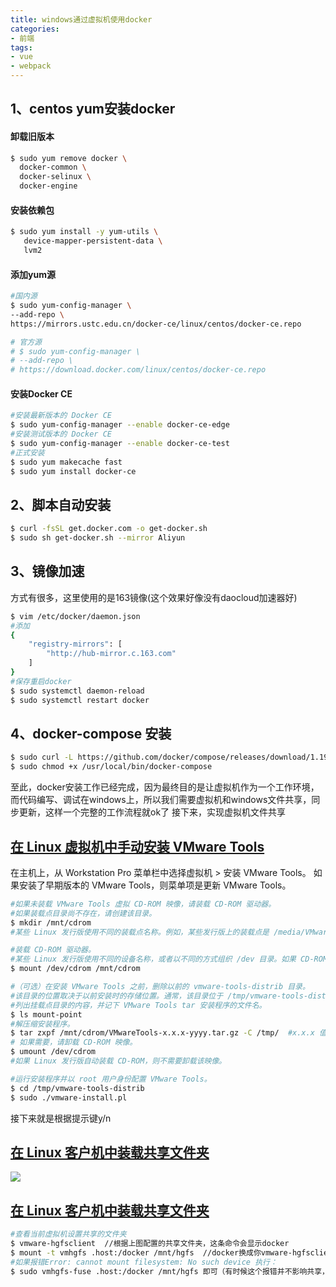 ```yaml
---
title: windows通过虚拟机使用docker
categories:
- 前端
tags:
- vue
- webpack
---
```


## 1、centos yum安装docker
#### 卸载旧版本
```bash
$ sudo yum remove docker \
  docker-common \
  docker-selinux \
  docker-engine
```
#### 安装依赖包
```bash
$ sudo yum install -y yum-utils \
   device-mapper-persistent-data \
   lvm2
```
#### 添加yum源
```bash
#国内源
$ sudo yum-config-manager \
--add-repo \
https://mirrors.ustc.edu.cn/docker-ce/linux/centos/docker-ce.repo

# 官方源
# $ sudo yum-config-manager \
# --add-repo \
# https://download.docker.com/linux/centos/docker-ce.repo
```
#### 安装Docker CE
```bash
#安装最新版本的 Docker CE
$ sudo yum-config-manager --enable docker-ce-edge
#安装测试版本的 Docker CE
$ sudo yum-config-manager --enable docker-ce-test
#正式安装
$ sudo yum makecache fast
$ sudo yum install docker-ce
```
## 2、脚本自动安装
```bash
$ curl -fsSL get.docker.com -o get-docker.sh
$ sudo sh get-docker.sh --mirror Aliyun
```
## 3、镜像加速
方式有很多，这里使用的是163镜像(这个效果好像没有daocloud加速器好)
```bash
$ vim /etc/docker/daemon.json
#添加
{
    "registry-mirrors": [
        "http://hub-mirror.c.163.com"
    ]
}
#保存重启docker
$ sudo systemctl daemon-reload
$ sudo systemctl restart docker
```
## 4、docker-compose 安装
```bash
$ sudo curl -L https://github.com/docker/compose/releases/download/1.19.0/docker-compose-`uname -s`-`uname -m` > /usr/local/bin/docker-compose
$ sudo chmod +x /usr/local/bin/docker-compose
```
至此，docker安装工作已经完成，因为最终目的是让虚拟机作为一个工作环境，而代码编写、调试在windows上，所以我们需要虚拟机和windows文件共享，同步更新，这样一个完整的工作流程就ok了
接下来，实现虚拟机文件共享
## [在 Linux 虚拟机中手动安装 VMware Tools](https://docs.vmware.com/cn/VMware-Workstation-Pro/14.0/com.vmware.ws.using.doc/GUID-08BB9465-D40A-4E16-9E15-8C016CC8166F.html)
在主机上，从 Workstation Pro 菜单栏中选择虚拟机 > 安装 VMware Tools。
如果安装了早期版本的 VMware Tools，则菜单项是更新 VMware Tools。
```bash
#如果未装载 VMware Tools 虚拟 CD-ROM 映像，请装载 CD-ROM 驱动器。
#如果装载点目录尚不存在，请创建该目录。
$ mkdir /mnt/cdrom
#某些 Linux 发行版使用不同的装载点名称。例如，某些发行版上的装载点是 /media/VMware Tools 而不是 #/mnt/cdrom。请修改该命令以反映您的发行版使用的约定。

#装载 CD-ROM 驱动器。
#某些 Linux 发行版使用不同的设备名称，或者以不同的方式组织 /dev 目录。如果 CD-ROM 驱动器不是 #/dev/cdrom 或 CD-ROM 装载点不是 /mnt/cdrom，则必须修改该命令以反映您的发行版使用的约定。
$ mount /dev/cdrom /mnt/cdrom

#（可选）在安装 VMware Tools 之前，删除以前的 vmware-tools-distrib 目录。
#该目录的位置取决于以前安装时的存储位置。通常，该目录位于 /tmp/vmware-tools-distrib。
#列出挂载点目录的内容，并记下 VMware Tools tar 安装程序的文件名。
$ ls mount-point
#解压缩安装程序。
$ tar zxpf /mnt/cdrom/VMwareTools-x.x.x-yyyy.tar.gz -C /tmp/  #x.x.x 值是产品版本号，yyyy 是产品版本的内部版本号。
# 如果需要，请卸载 CD-ROM 映像。
$ umount /dev/cdrom 
#如果 Linux 发行版自动装载 CD-ROM，则不需要卸载该映像。

#运行安装程序并以 root 用户身份配置 VMware Tools。
$ cd /tmp/vmware-tools-distrib
$ sudo ./vmware-install.pl
```
接下来就是根据提示键y/n

## [在 Linux 客户机中装载共享文件夹](https://docs.vmware.com/cn/VMware-Workstation-Pro/14.0/com.vmware.ws.using.doc/GUID-D6D9A5FD-7F5F-4C95-AFAB-EDE9335F5562.html)
![](/images/screenshot.png)


## [在 Linux 客户机中装载共享文件夹](https://docs.vmware.com/cn/VMware-Workstation-Pro/14.0/com.vmware.ws.using.doc/GUID-AB5C80FE-9B8A-4899-8186-3DB8201B1758.html)
```bash
#查看当前虚拟机设置共享的文件夹
$ vmware-hgfsclient  //根据上图配置的共享文件夹，这条命令会显示docker
$ mount -t vmhgfs .host:/docker /mnt/hgfs  //docker换成你vmware-hgfsclient执行结果
#如果报错Error: cannot mount filesystem: No such device 执行：
$ sudo vmhgfs-fuse .host:/docker /mnt/hgfs 即可（有时候这个报错并不影响共享，查看/mnt/hgfs目录已经有了共享文件夹）
```